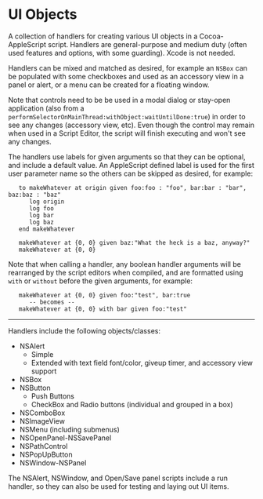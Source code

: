 # UI Objects

A collection of handlers for creating various UI objects in a Cocoa-AppleScript script.  Handlers are general-purpose and medium duty (often used features and options, with some guarding). Xcode is not needed.

Handlers can be mixed and matched as desired, for example an `NSBox` can be populated with some checkboxes and used as an accessory view in a panel or alert, or a menu can be created for a floating window.

Note that controls need to be be used in a modal dialog or stay-open application (also from a `performSelectorOnMainThread:withObject:waitUntilDone:true`) in order to see any changes (accessory view, etc).  Even though the control may remain when used in a Script Editor, the script will finish executing and won't see any changes. 

The handlers use labels for given arguments so that they can be optional, and include a default value.  An AppleScript defined label is used for the first user parameter name so the others can be skipped as desired, for example:

```
   to makeWhatever at origin given foo:foo : "foo", bar:bar : "bar", baz:baz : "baz"
      log origin
      log foo
      log bar
      log baz
   end makeWhatever

   makeWhatever at {0, 0} given baz:"What the heck is a baz, anyway?"
   makeWhatever at {0, 0}
```

Note that when calling a handler, any boolean handler arguments will be rearranged by the script editors when compiled, and are formatted using `with` or `without` before the given arguments, for example:

```
   makeWhatever at {0, 0} given foo:"test", bar:true
      -- becomes --
   makeWhatever at {0, 0} with bar given foo:"test"  
```

----
Handlers include the following objects/classes:

* NSAlert
  * Simple
  * Extended with text field font/color, giveup timer, and accessory view support
* NSBox
* NSButton
    * Push Buttons
    * CheckBox and Radio buttons (individual and grouped in a box)
* NSComboBox
* NSImageView
* NSMenu (including submenus)
* NSOpenPanel-NSSavePanel
* NSPathControl
* NSPopUpButton
* NSWindow-NSPanel

The NSAlert, NSWindow, and Open/Save panel scripts include a run handler, so they can also be used for testing and laying out UI items.

